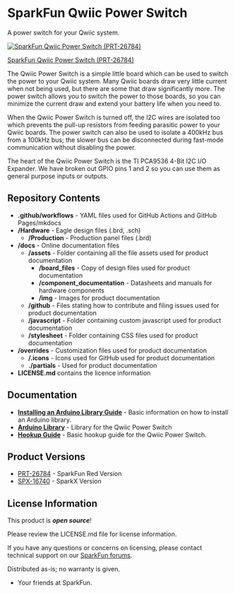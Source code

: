SparkFun Qwiic Power Switch
========================================

A power switch for your Qwiic system.

[![SparkFun Qwiic Power Switch (PRT-26784)](https://cdn.sparkfun.com/r/600-600/assets/parts/2/7/8/6/7/PRT-26787-Qwiic-Power-Switch-Feature.jpg)](https://www.sparkfun.com/products/26784)

[SparkFun Qwiic Power Switch (PRT-26784)](https://www.sparkfun.com/products/26784)

The Qwiic Power Switch is a simple little board which can be used to switch the power to your Qwiic
system. Many Qwiic boards draw very little current when not being used, but there are some that draw
significantly more. The power switch allows you to switch the power to those boards, so you can minimize the
current draw and extend your battery life when you need to.

When the Qwiic Power Switch is turned off, the I2C wires are isolated too which prevents the pull-up
resistors from feeding parasitic power to your Qwiic boards. The power switch can also be used to
isolate a 400kHz bus from a 100kHz bus; the slower bus can be disconnected during fast-mode communication
without disabling the power.

The heart of the Qwiic Power Switch is the TI PCA9536 4-Bit I2C I/O Expander. We have broken out GPIO pins
1 and 2 so you can use them as general purpose inputs or outputs.



Repository Contents
-------------------

* **.github/workflows** - YAML files used for GitHub Actions and GitHub Pages/mkdocs
* **/Hardware** - Eagle design files (.brd, .sch)
  * **/Production** - Production panel files (.brd)
* **/docs** - Online documentation files
  * **/assets** - Folder containing all the file assets used for product documentation
    * **/board_files** - Copy of design files used for product documentation
    * **/component_documentation** - Datasheets and manuals for hardware components
    * **/img** - Images for product documentation
  * **/github** - Files stating how to contribute and filing issues used for product documentation
  * **/javascript** - Folder containing custom javascript used for product documentation
  * **/stylesheet** - Folder containing CSS files used for product documentation
* **/overrides** - Customization files used for product documentation
  * **/.icons** - Icons used for GitHub used for product documentation
  * **./partials** - Used for product documentation
* **LICENSE.md** contains the licence information



Documentation
-------------------

* **[Installing an Arduino Library Guide](https://learn.sparkfun.com/tutorials/installing-an-arduino-library)** - Basic information on how to install an Arduino library.
* **[Arduino Library](https://github.com/sparkfun/SparkFun_Qwiic_Power_Switch_Arduino_Library)** - Library for the Qwiic Power Switch
* **[Hookup Guide](https://docs.sparkfun.com/SparkFun_Qwiic_Power_Switch/introduction/)** - Basic hookup guide for the Qwiic Power Switch.



Product Versions
----------------

* [PRT-26784](https://www.sparkfun.com/products/26784) - SparkFun Red Version
* [SPX-16740](https://www.sparkfun.com/products/16740) - SparkX Version



License Information
-------------------

This product is _**open source**_!

Please review the LICENSE.md file for license information.

If you have any questions or concerns on licensing, please contact technical support on our [SparkFun forums](https://forum.sparkfun.com/viewforum.php?f=123).

Distributed as-is; no warranty is given.

- Your friends at SparkFun.
